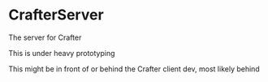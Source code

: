 # CrafterServer
The server for Crafter

This is under heavy prototyping

This might be in front of or behind the Crafter client dev, most likely behind